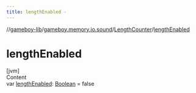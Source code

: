 ```yaml
---
title: lengthEnabled -
---
```

//[gameboy-lib](../../index.md)/[gameboy.memory.io.sound](../index.md)/[LengthCounter](index.md)/[lengthEnabled](length-enabled.md)



# lengthEnabled  
[jvm]  
Content  
var [lengthEnabled](length-enabled.md): [Boolean](https://kotlinlang.org/api/latest/jvm/stdlib/kotlin/-boolean/index.html) = false  



